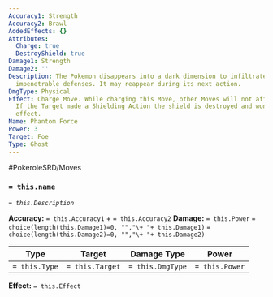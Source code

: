 ```yaml
---
Accuracy1: Strength
Accuracy2: Brawl
AddedEffects: {}
Attributes:
  Charge: true
  DestroyShield: true
Damage1: Strength
Damage2: ''
Description: The Pokemon disappears into a dark dimension to infiltrate even the most
  impenetrable defenses. It may reappear during its next action.
DmgType: Physical
Effect: Charge Move. While charging this Move, other Moves will not affect the user.
  If the Target made a Shielding Action the shield is destroyed and won't have any
  effect.
Name: Phantom Force
Power: 3
Target: Foe
Type: Ghost
---
```


#PokeroleSRD/Moves

### `= this.name` 
*`= this.Description`*

**Accuracy:** `= this.Accuracy1` + `= this.Accuracy2`
**Damage:** `= this.Power` `= choice(length(this.Damage1)=0, "","\+ "+ this.Damage1)` `= choice(length(this.Damage2)=0, "","\+ "+ this.Damage2)`

| Type          | Target          | Damage Type          | Power          |
| ------------- | --------------- | ---------------- | -------------- |
| `= this.Type` | `= this.Target` | `= this.DmgType` | `= this.Power` | 

**Effect:** `= this.Effect`